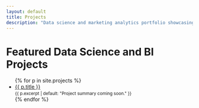 ```yaml
---
layout: default
title: Projects
description: "Data science and marketing analytics portfolio showcasing machine learning, BI, and statistical analysis projects"
---
```


# Featured Data Science and BI Projects

<ul class="proj-list">
{% for p in site.projects %}
  <li>
    <a href="{{ p.url | relative_url }}">{{ p.title }}</a><br/>
    <small>{{ p.excerpt | default: "Project summary coming soon." }}</small>
  </li>
{% endfor %}
</ul>
